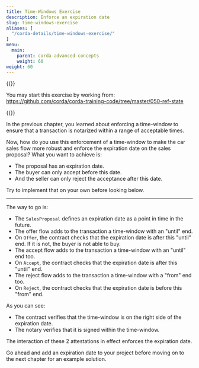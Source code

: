 ```yaml
---
title: Time-Windows Exercise
description: Enforce an expiration date
slug: time-windows-exercise
aliases: [
  "/corda-details/time-windows-exercise/"
]
menu:
  main:
    parent: corda-advanced-concepts
    weight: 60
weight: 60
---
```



{{<ExpansionPanel title="Code">}}

You may start this exercise by working from: https://github.com/corda/corda-training-code/tree/master/050-ref-state

{{</ExpansionPanel>}}

In the previous chapter, you learned about enforcing a time-window to ensure that a transaction is notarized within a range of acceptable times.

Now, how do you use this enforcement of a time-window to make the car sales flow more robust and enforce the expiration date on the sales proposal? What you want to achieve is:

* The proposal has an expiration date.
* The buyer can only accept before this date.
* And the seller can only reject the acceptance after this date.

Try to implement that on your own before looking below.

---

The way to go is:

* The `SalesProposal` defines an expiration date as a point in time in the future.
* The offer flow adds to the transaction a time-window with an "until" end.
* On `Offer`, the contract checks that the expiration date is after this "until" end. If it is not, the buyer is not able to buy.
* The accept flow adds to the transaction a time-window with an "until" end too.
* On `Accept`, the contract checks that the expiration date is after this "until" end.
* The reject flow adds to the transaction a time-window with a "from" end too.
* On `Reject`, the contract checks that the expiration date is before this "from" end.

As you can see:

* The contract verifies that the time-window is on the right side of the expiration date.
* The notary verifies that it is signed within the time-window.

The interaction of these 2 attestations in effect enforces the expiration date.

Go ahead and add an expiration date to your project before moving on to the next chapter for an example solution.

